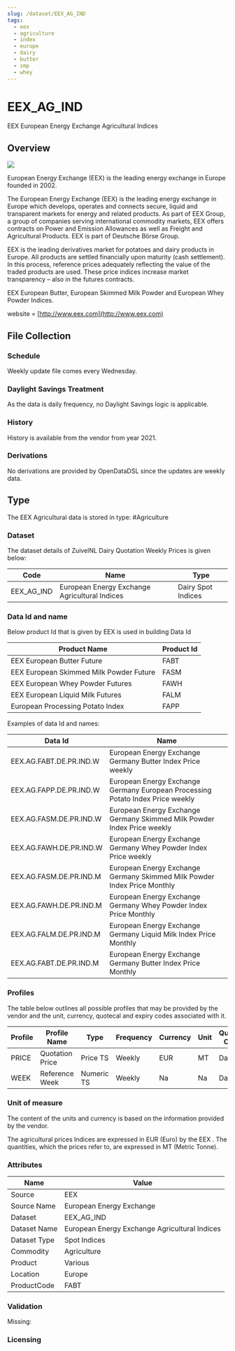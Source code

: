 ```yaml
---
slug: /dataset/EEX_AG_IND
tags:
  - eex
  - agriculture
  - index
  - europe
  - dairy
  - butter
  - smp
  - whey
---
```

EEX_AG_IND
============================================================

EEX European Energy Exchange Agricultural Indices  

## Overview

![](/img/data/eex.png)

European Energy Exchange (EEX) is the leading energy exchange in Europe founded in 2002.

The European Energy Exchange (EEX) is the leading energy exchange in Europe which develops, operates and connects secure, liquid and transparent markets for energy and related products. As part of EEX Group, a group of companies serving international commodity markets, EEX offers contracts on Power and Emission Allowances as well as Freight and Agricultural Products. EEX is part of Deutsche Börse Group.

EEX is the leading derivatives market for potatoes and dairy products in Europe. All products are settled financially upon maturity (cash settlement). In this process, reference prices adequately reflecting the value of the traded products are used. These price indices increase market transparency – also in the futures contracts.

EEX European Butter, European Skimmed Milk Powder and European Whey Powder Indices.

website = [http://www.eex.com](http://www.eex.com)

## File Collection

### Schedule

Weekly update file comes every Wednesday.

### Daylight Savings Treatment

As the data is daily frequency, no Daylight Savings logic is applicable.

### History

History is available from the vendor from year 2021.

### Derivations

No derivations are provided by OpenDataDSL since the updates are weekly data.



## Type

The EEX Agricultural data is stored in type: #Agriculture

### Dataset

The dataset details of ZuivelNL Dairy Quotation Weekly Prices is given below:

|**Code**|**Name**|**Type**|
|-|-|-|
|EEX_AG_IND|European Energy Exchange Agricultural Indices|Dairy Spot Indices|

### Data Id and name

Below product Id that is given by EEX is used in building Data Id

|**Product Name**|**Product Id**|
|-|-|
|EEX European Butter Future|FABT|
|EEX European Skimmed Milk Powder Future|FASM|
|EEX European Whey Powder Futures|FAWH|
|EEX European Liquid Milk Futures|FALM|
|European Processing Potato Index|FAPP|

Examples of data Id and names:

|Data Id|Name|
|-|-|
|EEX.AG.FABT.DE.PR.IND.W|European Energy Exchange Germany Butter Index Price weekly|
|EEX.AG.FAPP.DE.PR.IND.W|European Energy Exchange Germany European Processing Potato Index Price weekly|
|EEX.AG.FASM.DE.PR.IND.W|European Energy Exchange Germany Skimmed Milk Powder Index Price weekly|
|EEX.AG.FAWH.DE.PR.IND.W|European Energy Exchange Germany Whey Powder Index Price weekly|
|EEX.AG.FASM.DE.PR.IND.M|European Energy Exchange Germany Skimmed Milk Powder Index Price Monthly|
|EEX.AG.FAWH.DE.PR.IND.M|European Energy Exchange Germany Whey Powder Index Price Monthly|
|EEX.AG.FALM.DE.PR.IND.M|European Energy Exchange Germany Liquid Milk Index Price Monthly|
|EEX.AG.FABT.DE.PR.IND.M|European Energy Exchange Germany Butter Index Price Monthly|

### Profiles

The table below outlines all possible profiles that may be provided by the vendor and the unit, currency, quotecal and expiry codes associated with it.

|Profile|Profile Name|Type|Frequency|Currency|Unit|Quote Cal|Expiry Cal|
|-|-|-|-|-|-|-|-|
|PRICE|Quotation Price|Price TS|Weekly|EUR|MT|Daily|Na|
|WEEK|Reference Week|Numeric TS|Weekly|Na|Na|Daily|Na|

### Unit of measure

The content of the units and currency is based on the information provided by the vendor.

The agricultural prices Indices are expressed in EUR (Euro) by the EEX . The quantities, which the prices refer to, are expressed in MT (Metric Tonne).

### Attributes

|Name|Value|
|-|-|
|Source|EEX|
|Source Name|European Energy Exchange|
|Dataset|EEX_AG_IND|
|Dataset Name|European Energy Exchange Agricultural Indices|
|Dataset Type|Spot Indices|
|Commodity|Agriculture|
|Product|Various|
|Location|Europe|
|ProductCode|FABT|

### Validation

Missing:

### Licensing

